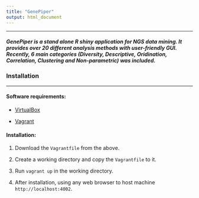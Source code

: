 ```yaml
---
title: "GenePiper"
output: html_document
---
```

---


##### GenePiper is a stand alone R shiny application for NGS data mining. It provides over 20 different analysis methods with user-friendly GUI. Recently, 6 main categories (Diversity, Descriptive, Oridination, Correlation, Clustering and Non-parametric) was included.


### Installation

---

#### Software requirements:

* [VirtualBox](https://www.virtualbox.org/wiki/Downloads)

* [Vagrant](https://www.vagrantup.com)

#### Installation:

1. Download the `Vagrantfile` from the above.

2. Create a working directory and copy the `Vagrantfile` to it.

3. Run `vagrant up` in the working directory.

4. After installation, using any web browser to host machine `http://localhost:4002`.